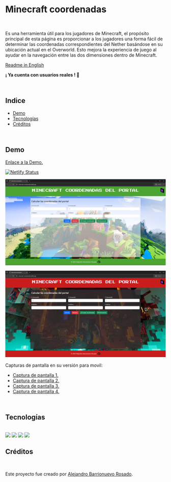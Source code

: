 # Minecraft coordenadas

<br>

Es una herramienta útil para los jugadores de Minecraft, el propósito principal de esta página es proporcionar a los jugadores una forma fácil de determinar las coordenadas correspondientes del Nether basándose en su ubicación actual en el Overworld. Esto mejora la experiencia de juego al ayudar en la navegación entre las dos dimensiones dentro de Minecraft.

[Readme in English](/doc/README_EN.md)

**¡ Ya cuenta con usuarios reales ! 🎉**

<br>

## Indice

- [Demo](#demo)
- [Tecnologías](#tecnologías)
- [Créditos](#Créditos)

<br>

## Demo

[Enlace a la Demo.](https://minecraft-coordenadas.netlify.app/)

[![Netlify Status](https://api.netlify.com/api/v1/badges/1f9f9cda-e3e9-4f10-9be7-7ef46f51d2b0/deploy-status)](https://app.netlify.com/sites/minecraft-coordenadas/deploys)

![Captura de pantalla](/img/captura_pc.png)

![Captura de pantalla](/img/captura_pc_nether.png)

Capturas de pantalla en su versión para movil: 

- [Captura de pantalla 1.](/img/captura_movil1.jpg)
- [Captura de pantalla 2.](/img/captura_movil2.jpg)
- [Captura de pantalla 3.](/img/captura_movil3.jpg)
- [Captura de pantalla 4.](/img/captura_movil4.jpg)

<br>

## Tecnologías

<br>
<img src="https://img.shields.io/badge/HTML5-E34F26?style=for-the-badge&logo=html5&logoColor=white">
<img src="https://img.shields.io/badge/CSS3-1572B6?style=for-the-badge&logo=css3&logoColor=white"> 
<img src="https://img.shields.io/badge/JavaScript-323330?style=for-the-badge&logo=javascript&logoColor=F7DF1E"> 
<img src="https://img.shields.io/badge/bootstrap-%238511FA.svg?style=for-the-badge&logo=bootstrap&logoColor=white"> 

<br>

## Créditos

<br>

Este proyecto fue creado por [Alejandro Barrionuevo Rosado](https://github.com/Alejandro-BR).
